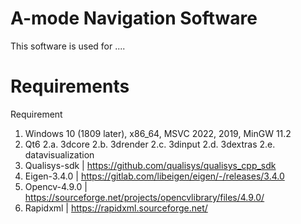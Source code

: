 # A-mode Navigation Software

This software is used for ....

# Requirements

Requirement
1. Windows 10 (1809 later), x86_64, MSVC 2022, 2019, MinGW 11.2
2. Qt6
2.a. 3dcore
2.b. 3drender
2.c. 3dinput
2.d. 3dextras
2.e. datavisualization
3. Qualisys-sdk | https://github.com/qualisys/qualisys_cpp_sdk
4. Eigen-3.4.0 | https://gitlab.com/libeigen/eigen/-/releases/3.4.0
5. Opencv-4.9.0 | https://sourceforge.net/projects/opencvlibrary/files/4.9.0/
6. Rapidxml | https://rapidxml.sourceforge.net/
